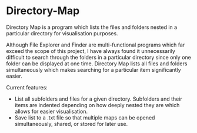 # Directory-Map

Directory Map is a program which lists the files and folders nested in a particular directory for visualisation purposes. 

Although File Explorer and Finder are multi-functional programs which far exceed the scope of this project, I have always found it unnecessarily difficult to search through the folders in a particular directory since only one folder can be displayed at one time. Directory Map lists all files and folders simultaneously which makes searching for a particular item significantly easier. 

Current features:
 - List all subfolders and files for a given directory. Subfolders and their items are indented depending on how deeply nested they are which allows for easier visualisation.
 - Save list to a .txt file so that multiple maps can be opened simultaneously, shared, or stored for later use. 
